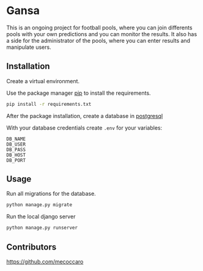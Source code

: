 # Gansa
This is an ongoing project for football pools, where you can join differents pools with your own predictions and you can monitor the results. It also has a side for the administrator of the pools, where you can enter results and manipulate users.

## Installation

Create a virtual environment.

Use the package manager [pip](https://pip.pypa.io/en/stable/) to install the requirements.

```bash
pip install -r requirements.txt
```

After the package installation, create a database in [postgresql](https://www.postgresql.org/)

With your database credentials create `.env` for your variables:

```text
DB_NAME
DB_USER
DB_PASS
DB_HOST
DB_PORT
```

## Usage

Run all migrations for the database.

```bash
python manage.py migrate
```

Run the local django server
```bash
python manage.py runserver
```

## Contributors

https://github.com/mecoccaro
